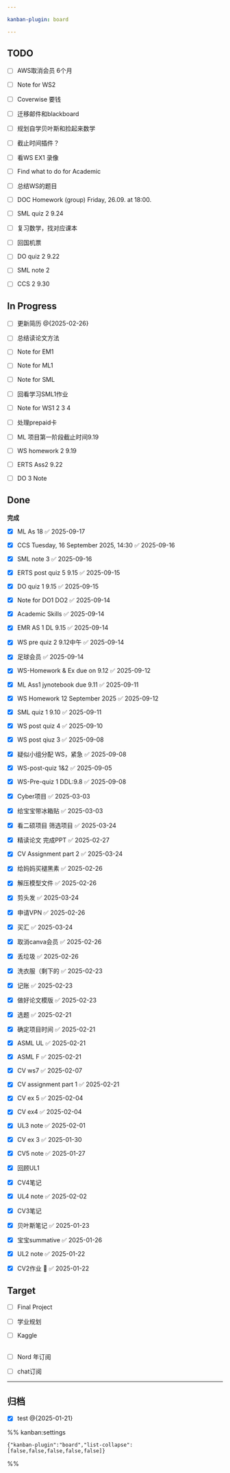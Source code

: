 ```yaml
---

kanban-plugin: board

---
```


## TODO

- [ ] AWS取消会员 6个月
- [ ] Note for WS2
- [ ] Coverwise 要钱
- [ ] 迁移邮件和blackboard
- [ ] 规划自学贝叶斯和捡起来数学
- [ ] 截止时间插件？
- [ ] 看WS EX1 录像
- [ ] Find what to do for Academic
- [ ] 总结WS的题目
- [ ] DOC Homework (group) Friday, 26.09. at 18:00.
- [ ] SML quiz 2 9.24
- [ ] 复习数学，找对应课本
- [ ] 回国机票
- [ ] DO quiz 2   9.22
- [ ] SML note 2
- [ ] CCS 2 9.30


## In Progress

- [ ] 更新简历 @{2025-02-26}
- [ ] 总结读论文方法
- [ ] Note for EM1
- [ ] Note for ML1
- [ ] Note for SML
- [ ] 回看学习SML1作业
- [ ] Note for WS1 2 3 4
- [ ] 处理prepaid卡
- [ ] ML 项目第一阶段截止时间9.19
- [ ] WS homework 2 9.19
- [ ] ERTS Ass2 9.22
- [ ] DO 3 Note


## Done

**完成**
- [x] ML As 18 ✅ 2025-09-17
- [x] CCS Tuesday, 16 September 2025, 14:30 ✅ 2025-09-16
- [x] SML note 3 ✅ 2025-09-16
- [x] ERTS post quiz 5 9.15 ✅ 2025-09-15
- [x] DO quiz 1 9.15 ✅ 2025-09-15
- [x] Note for DO1 DO2 ✅ 2025-09-14
- [x] Academic Skills ✅ 2025-09-14
- [x] EMR AS 1 DL 9.15 ✅ 2025-09-14
- [x] WS pre quiz 2 9.12中午 ✅ 2025-09-14
- [x] 足球会员 ✅ 2025-09-14
- [x] WS-Homework & Ex  due on 9.12 ✅ 2025-09-12
- [x] ML Ass1 jynotebook due 9.11 ✅ 2025-09-11
- [x] WS Homework 12 September 2025 ✅ 2025-09-12
- [x] SML quiz 1 9.10 ✅ 2025-09-11
- [x] WS post quiz 4 ✅ 2025-09-10
- [x] WS post qiuz 3 ✅ 2025-09-08
- [x] 疑似小组分配 WS，紧急 ✅ 2025-09-08
- [x] WS-post-quiz 1&2 ✅ 2025-09-05
- [x] WS-Pre-quiz 1 DDL:9.8 ✅ 2025-09-08
- [x] Cyber项目 ✅ 2025-03-03
- [x] 给宝宝带冰箱贴 ✅ 2025-03-03
- [x] 看二硕项目 筛选项目 ✅ 2025-03-24
- [x] 精读论文 完成PPT ✅ 2025-02-27
- [x] CV Assignment part 2 ✅ 2025-03-24
- [x] 给妈妈买褪黑素 ✅ 2025-02-26
- [x] 解压模型文件 ✅ 2025-02-26
- [x] 剪头发 ✅ 2025-03-24
- [x] 申请VPN ✅ 2025-02-26
- [x] 买汇 ✅ 2025-03-24
- [x] 取消canva会员 ✅ 2025-02-26
- [x] 丢垃圾 ✅ 2025-02-26
- [x] 洗衣服（剩下的 ✅ 2025-02-23
- [x] 记账 ✅ 2025-02-23
- [x] 做好论文模版 ✅ 2025-02-23
- [x] 选题 ✅ 2025-02-21
- [x] 确定项目时间 ✅ 2025-02-21
- [x] ASML UL ✅ 2025-02-21
- [x] ASML F ✅ 2025-02-21
- [x] CV ws7 ✅ 2025-02-07
- [x] CV assignment part 1 ✅ 2025-02-21
- [x] CV ex 5 ✅ 2025-02-04
- [x] CV ex4 ✅ 2025-02-04
- [x] UL3 note ✅ 2025-02-01
- [x] CV ex 3 ✅ 2025-01-30
- [x] CV5 note ✅ 2025-01-27
- [x] 回顾UL1
- [x] CV4笔记
- [x] UL4 note ✅ 2025-02-02
- [x] CV3笔记
- [x] 贝叶斯笔记 ✅ 2025-01-23
- [x] 宝宝summative ✅ 2025-01-26
- [x] UL2 note ✅ 2025-01-22
- [x] CV2作业 🔺 ✅ 2025-01-22


## Target

- [ ] Final Project
- [ ] 学业规划
- [ ] Kaggle


## 

- [ ] Nord 年订阅
- [ ] chat订阅


***

## 归档

- [x] test @{2025-01-21}

%% kanban:settings
```
{"kanban-plugin":"board","list-collapse":[false,false,false,false,false]}
```
%%
